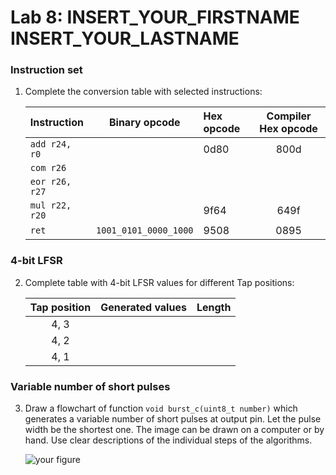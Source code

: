 # Lab 8: INSERT_YOUR_FIRSTNAME INSERT_YOUR_LASTNAME

### Instruction set

1. Complete the conversion table with selected instructions:

   | **Instruction** | **Binary opcode** | **Hex opcode** | **Compiler Hex opcode** |
   | :-- | :-: | :-- | :-: |
   | `add r24, r0` |  | 0d80 | 800d |
   | `com r26` |  |  |  |
   | `eor r26, r27` |  |  |  |
   | `mul r22, r20` |  | 9f64 | 649f |
   | `ret` | `1001_0101_0000_1000` | 9508 | 0895 |

### 4-bit LFSR

2. Complete table with 4-bit LFSR values for different Tap positions:

   | **Tap position** | **Generated values** | **Length** |
   | :-: | :-- | :-: |
   | 4, 3 |  |  |
   | 4, 2 |  |  |
   | 4, 1 |  |  |

### Variable number of short pulses

3. Draw a flowchart of function `void burst_c(uint8_t number)` which generates a variable number of short pulses at output pin. Let the pulse width be the shortest one. The image can be drawn on a computer or by hand. Use clear descriptions of the individual steps of the algorithms.

   ![your figure]()